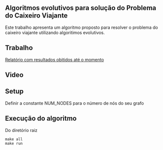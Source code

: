 ## Algoritmos evolutivos para solução do Problema do Caixeiro Viajante
Este trabalho apresenta um algoritmo proposto para resolver o problema do caixeiro viajante utilizando algoritimos evolutivos.

## Trabalho
[Relatório com resultados obitidos até o momento](relatorio.pdf)

## Video

## Setup
Definir a constante NUM_NODES para o número de nós do seu grafo

## Execução do algoritmo
Do diretório raiz
```
make all
make run
```
